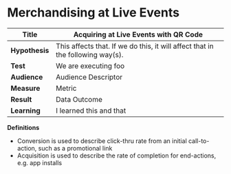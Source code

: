 # Merchandising at Live Events

| Title | Acquiring at Live Events with QR Code |
|----------------|--------------|
| **Hypothesis**       | This affects that. If we do this, it will affect that in the following way(s).         |
| **Test**     | We are executing foo          |
| **Audience**           | Audience Descriptor             |
| **Measure**           | Metric              |
| **Result**           |      Data Outcome       |
| **Learning**           |  I  learned this and that            |


**Definitions** 
- Conversion is used to describe click-thru rate from an initial call-to-action, such as a promotional link
- Acquisition is used to describe the rate of completion for end-actions, e.g. app installs 
